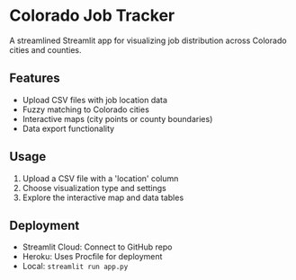 # Colorado Job Tracker

A streamlined Streamlit app for visualizing job distribution across Colorado cities and counties.

## Features
- Upload CSV files with job location data
- Fuzzy matching to Colorado cities
- Interactive maps (city points or county boundaries)
- Data export functionality

## Usage
1. Upload a CSV file with a 'location' column
2. Choose visualization type and settings
3. Explore the interactive map and data tables

## Deployment
- Streamlit Cloud: Connect to GitHub repo
- Heroku: Uses Procfile for deployment
- Local: `streamlit run app.py`
